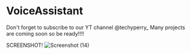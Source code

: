 # VoiceAssistant
Don't forget to subscribe to our YT channel @techyperry_
Many projects are coming soon so be ready!!!!
  
 SCREENSHOT! 
![Screenshot (14)](https://user-images.githubusercontent.com/109096437/234000044-8c3911e0-d297-44be-9ae6-7e0d40a01fe2.png)
